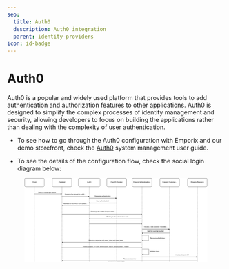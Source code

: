 ```yaml
---
seo:
  title: Auth0
  description: Auth0 integration
  parent: identity-providers
icon: id-badge
---
```


# Auth0

Auth0 is a popular and widely used platform that provides tools to add authentication and authorization features to other applications. Auth0 is designed to simplify the complex processes of identity management and security, allowing developers to focus on building the applications rather than dealing with the complexity of user authentication.
* To see how to go through the Auth0 configuration with Emporix and our demo storefront, check the [Auth0](https://app.gitbook.com/s/bTY7EwZtYYQYC6GOcdTj/system-management/authentication-and-authorization/auth0) system management user guide.

* To see the details of the configuration flow, check the social login diagram below:

<figure><img src="../static/social_login/social_login_flow.svg" alt=""><figcaption></figcaption></figure>
